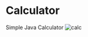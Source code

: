 # Calculator
Simple Java Calculator
![calc](https://github.com/yewah-link/Calculator/assets/110853073/9c6e484d-43e9-439e-af24-7671934383fd)
